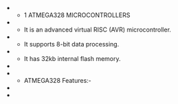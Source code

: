 + * 1 ATMEGA328 MICROCONTROLLERS
+   * It is an advanced virtual RISC (AVR) microcontroller.
+   * It supports 8-bit data processing.
+   * It has 32kb internal flash memory.
+  
+   *  ATMEGA328 Features:-
+     
+     
